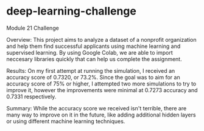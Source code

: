 # deep-learning-challenge
Module 21 Challenge

Overview: This project aims to analyze a dataset of a nonprofit organization and help them find successful applicants using machine learning and supervised learning. By using Google Colab, we are able to import neccesary libraries quickly that can help us complete the assignment.

Results: On my first attempt at running the simulation, I received an accuracy score of 0.7320, or 73.2%. Since the goal was to aim for an accuracy score of 75% or higher, I attempted two more simulations to try to improve it, however the improvements were minimal at 0.7273 accuracy and 0.7331 respectively.

Summary: While the accuracy score we received isn't terrible, there are many way to improve on it in the future, like adding additional hidden layers or using different machine learning techniques.
